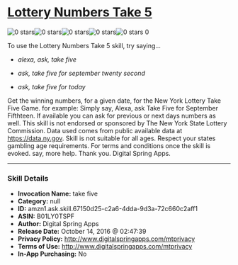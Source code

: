 # [Lottery Numbers Take 5](http://alexa.amazon.com/#skills/amzn1.ask.skill.67150d25-c2a6-4dda-9d3a-72c660c2aff1)
![0 stars](../../images/ic_star_border_black_18dp_1x.png)![0 stars](../../images/ic_star_border_black_18dp_1x.png)![0 stars](../../images/ic_star_border_black_18dp_1x.png)![0 stars](../../images/ic_star_border_black_18dp_1x.png)![0 stars](../../images/ic_star_border_black_18dp_1x.png) 0

To use the Lottery Numbers Take 5 skill, try saying...

* *alexa, ask,  take five*

* *ask, take five for  september twenty second*

* *ask,  take five for  today*

Get the winning numbers, for a given date,  for  the  New York Lottery Take Five Game.  for example:  Simply say,  Alexa, ask Take Five for September Fifthteen.  If available you can ask for previous or next days numbers as well.  This skill is not endorsed or sponsored by The New York State Lottery Commission.    Data used comes from public available data at  https://data.ny.gov. Skill is not suitable for all ages.  Respect your states gambling age requirements.  For terms and conditions  once the skill is evoked. 
say, more help.   Thank you.  Digital Spring Apps.

***

### Skill Details

* **Invocation Name:** take five
* **Category:** null
* **ID:** amzn1.ask.skill.67150d25-c2a6-4dda-9d3a-72c660c2aff1
* **ASIN:** B01LY0TSPF
* **Author:** Digital Spring Apps
* **Release Date:** October 14, 2016 @ 02:47:39
* **Privacy Policy:** http://www.digitalspringapps.com/mtprivacy
* **Terms of Use:** http://www.digitalspringapps.com/mtprivacy
* **In-App Purchasing:** No
